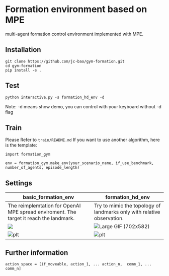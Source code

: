 # Formation environment based on MPE

multi-agent formation control environment implemented with MPE.

## Installation

```
git clone https://github.com/jc-bao/gym-formation.git
cd gym-formation
pip install -e .
```

## Test
```
python interactive.py -s formation_hd_env -d
```
Note: -d means show demo, you can control with your keyboard without -d flag

## Train

Please Refer to `train/README.md`
If you want to use another algorithm, here is the template:
```
import formation_gym

env = formation_gym.make_env(your_scenario_name, if_use_benchmark, number_of_agents, episode_length)
```

## Settings

| basic_formation_env                                          | formation_hd_env                                             |
| ------------------------------------------------------------ | ------------------------------------------------------------ |
| The reimplemtation for OpenAI MPE spread enviroment. The target it reach the landmark. | Try to mimic the topology of landmarks only with relative observation. |
| ![](https://tva1.sinaimg.cn/large/008i3skNly1gukg5r99sij606105sjr602.jpg)     | ![Large GIF (702x582)](https://tva1.sinaimg.cn/large/008i3skNly1gukfsomxebg60ji0g6to302.gif) |
| ![plt](https://tva1.sinaimg.cn/large/008i3skNly1gukfvhkxraj60hs0dcaal02.jpg) | ![plt](https://tva1.sinaimg.cn/large/008i3skNly1gukfuj9pr7j60hs0dc3yz02.jpg) |

## Further information

```
action space = [if_moveable, action_1, ... action_n,  comm_1, ... comm_n]
```
